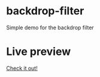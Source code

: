 # backdrop-filter
Simple demo for the backdrop filter

# Live preview
[Check it out!](https://martijnd.github.io/backdrop-filter)
